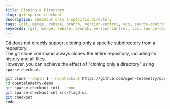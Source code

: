 ```yaml
---
title: Cloning a Directory
slug: git-sparse-checkout
description: Checkout only a specific directory
tags: [git, merge, rebase, branch, version-control, vcs, source-control, scm]
keywords: [git, merge, rebase, branch, version-control, vcs, source-control, scm]
---
```

Git does not directly support cloning only a specific subdirectory from a repository.  
The git clone command always clones the entire repository, including its history and all files.  
However, you can achieve the effect of "cloning only a directory" using `sparse-checkout`. 

```sh
git clone --depth 1 --no-checkout https://github.com/open-telemetry/opentelemetry-demo.git
cd opentelemetry-demo
git sparse-checkout init --cone
git sparse-checkout set src/flagd-ui
git checkout
code .
```